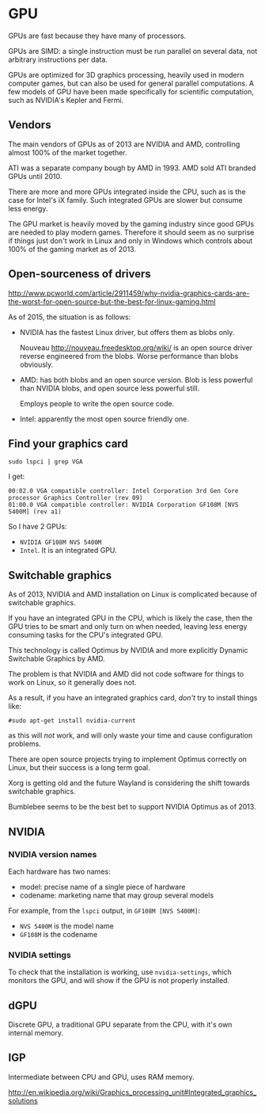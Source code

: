 # GPU

GPUs are fast because they have many of processors.

GPUs are SIMD: a single instruction must be run parallel on several data, not arbitrary instructions per data.

GPUs are optimized for 3D graphics processing, heavily used in modern computer games, but can also be used for general parallel computations. A few models of GPU have been made specifically for scientific computation, such as NVIDIA's Kepler and Fermi.

## Vendors

The main vendors of GPUs as of 2013 are NVIDIA and AMD, controlling almost 100% of the market together.

ATI was a separate company bough by AMD in 1993. AMD sold ATI branded GPUs until 2010.

There are more and more GPUs integrated inside the CPU, such as is the case for Intel's iX family. Such integrated GPUs are slower but consume less energy.

The GPU market is heavily moved by the gaming industry since good GPUs are needed to play modern games. Therefore it should seem as no surprise if things just don't work in Linux and only in Windows which controls about 100% of the gaming market as of 2013.

## Open-sourceness of drivers

<http://www.pcworld.com/article/2911459/why-nvidia-graphics-cards-are-the-worst-for-open-source-but-the-best-for-linux-gaming.html>

As of 2015, the situation is as follows:

-   NVIDIA has the fastest Linux driver, but offers them as blobs only.

    Nouveau http://nouveau.freedesktop.org/wiki/ is an open source driver reverse engineered from the blobs. Worse performance than blobs obviously.

-   AMD: has both blobs and an open source version. Blob is less powerful than NVIDIA blobs, and open source less powerful still.

    Employs people to write the open source code.

-   Intel: apparently the most open source friendly one.

## Find your graphics card

    sudo lspci | grep VGA

I get:

    00:02.0 VGA compatible controller: Intel Corporation 3rd Gen Core processor Graphics Controller (rev 09)
    01:00.0 VGA compatible controller: NVIDIA Corporation GF108M [NVS 5400M] (rev a1)

So I have 2 GPUs:

- `NVIDIA GF108M NVS 5400M`
- `Intel`. It is an integrated GPU.

## Switchable graphics

As of 2013, NVIDIA and AMD installation on Linux is complicated because of switchable graphics.

If you have an integrated GPU in the CPU, which is likely the case, then the GPU tries to be smart and only turn on when needed, leaving less energy consuming tasks for the CPU's integrated GPU.

This technology is called Optimus by NVIDIA and more explicitly Dynamic Switchable Graphics by AMD.

The problem is that NVIDIA and AMD did not code software for things to work on Linux, so it generally does not.

As a result, if you have an integrated graphics card, *don't* try to install things like:

    #sudo apt-get install nvidia-current

as this will *not* work, and will only waste your time and cause configuration problems.

There are open source projects trying to implement Optimus correctly on Linux, but their success is a long term goal.

Xorg is getting old and the future Wayland is considering the shift towards switchable graphics.

Bumblebee seems to be the best bet to support NVIDIA Optimus as of 2013.

## NVIDIA

### NVIDIA version names

Each hardware has two names:

- model: precise name of a single piece of hardware
- codename: marketing name that may group several models

For example, from the `lspci` output, in `GF108M [NVS 5400M]`:

- `NVS 5400M` is the model name
- `GF108M` is the codename

### NVIDIA settings

To check that the installation is working, use `nvidia-settings`, which monitors the GPU, and will show if the GPU is not properly installed.

## dGPU

Discrete GPU, a traditional GPU separate from the CPU, with it's own internal memory.

## IGP

Intermediate between CPU and GPU, uses RAM memory.

<http://en.wikipedia.org/wiki/Graphics_processing_unit#Integrated_graphics_solutions>
